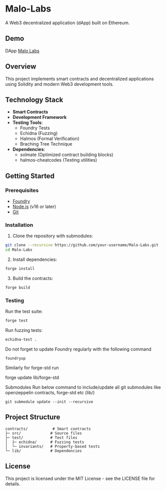 # Malo-Labs

A Web3 decentralized application (dApp) built on Ethereum.

## Demo

DApp [Malo Labs](https://my-dapp-mauve.vercel.app/)

## Overview

This project implements smart contracts and decentralized applications using Solidity and modern Web3 development tools.

## Technology Stack

- **Smart Contracts**
- **Development Framework**
- **Testing Tools**: 
  - Foundry Tests
  - Echidna (Fuzzing)
  - Halmos (Formal Verification)
  - Braching Tree Technique
- **Dependencies**:
  - solmate (Optimized contract building blocks)
  - halmos-cheatcodes (Testing utilities)

## Getting Started

### Prerequisites

- [Foundry](https://getfoundry.sh/)
- [Node.js](https://nodejs.org/) (v16 or later)
- [Git](https://git-scm.com/)

### Installation

1. Clone the repository with submodules:
```bash
git clone --recursive https://github.com/your-username/Malo-Labs.git
cd Malo-Labs
```

2. Install dependencies:
```bash
forge install
```

3. Build the contracts:
```bash
forge build
```

### Testing

Run the test suite:
```bash
forge test
```

Run fuzzing tests:
```bash
echidna-test .
```
Do not forget to update Foundry regularly with the following command
```
foundryup
```
Similarly for forge-std run

forge update lib/forge-std

Submodules
Run below command to include/update all git submodules like openzeppelin contracts, forge-std etc (lib/)

```
git submodule update --init --recursive
```


## Project Structure

```
contracts/           # Smart contracts
├─ src/             # Source files
├─ test/            # Test files
│  ├─ echidna/      # Fuzzing tests
│  └─ invariants/   # Property-based tests
└─ lib/             # Dependencies
```

## License

This project is licensed under the MIT License - see the LICENSE file for details.
